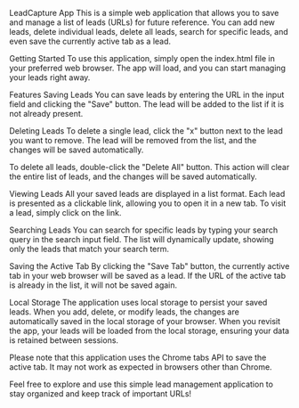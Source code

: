LeadCapture App
This is a simple web application that allows you to save and manage a list of leads (URLs) for future reference. You can add new leads, delete individual leads, delete all leads, search for specific leads, and even save the currently active tab as a lead.

Getting Started
To use this application, simply open the index.html file in your preferred web browser. The app will load, and you can start managing your leads right away.

Features
Saving Leads
You can save leads by entering the URL in the input field and clicking the "Save" button. The lead will be added to the list if it is not already present.

Deleting Leads
To delete a single lead, click the "x" button next to the lead you want to remove. The lead will be removed from the list, and the changes will be saved automatically.

To delete all leads, double-click the "Delete All" button. This action will clear the entire list of leads, and the changes will be saved automatically.

Viewing Leads
All your saved leads are displayed in a list format. Each lead is presented as a clickable link, allowing you to open it in a new tab. To visit a lead, simply click on the link.

Searching Leads
You can search for specific leads by typing your search query in the search input field. The list will dynamically update, showing only the leads that match your search term.

Saving the Active Tab
By clicking the "Save Tab" button, the currently active tab in your web browser will be saved as a lead. If the URL of the active tab is already in the list, it will not be saved again.

Local Storage
The application uses local storage to persist your saved leads. When you add, delete, or modify leads, the changes are automatically saved in the local storage of your browser. When you revisit the app, your leads will be loaded from the local storage, ensuring your data is retained between sessions.

Please note that this application uses the Chrome tabs API to save the active tab. It may not work as expected in browsers other than Chrome.

Feel free to explore and use this simple lead management application to stay organized and keep track of important URLs!